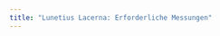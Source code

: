 ```yaml
---
title: "Lunetius Lacerna: Erforderliche Messungen"
---
```


<DesignMeasurements design='lunetius' />
